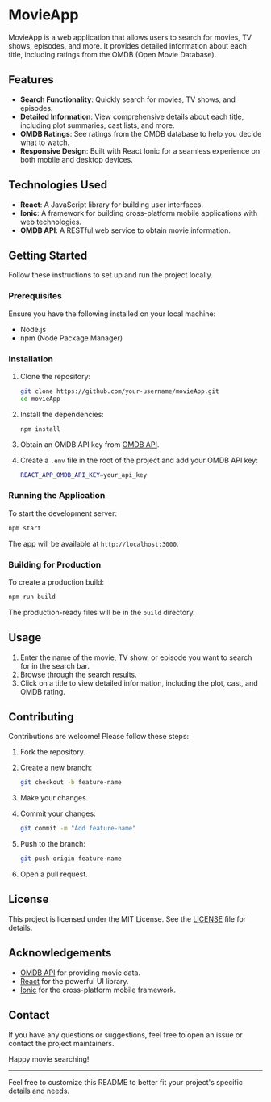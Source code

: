 # MovieApp

MovieApp is a web application that allows users to search for movies, TV shows, episodes, and more. It provides detailed information about each title, including ratings from the OMDB (Open Movie Database).

## Features

- **Search Functionality**: Quickly search for movies, TV shows, and episodes.
- **Detailed Information**: View comprehensive details about each title, including plot summaries, cast lists, and more.
- **OMDB Ratings**: See ratings from the OMDB database to help you decide what to watch.
- **Responsive Design**: Built with React Ionic for a seamless experience on both mobile and desktop devices.

## Technologies Used

- **React**: A JavaScript library for building user interfaces.
- **Ionic**: A framework for building cross-platform mobile applications with web technologies.
- **OMDB API**: A RESTful web service to obtain movie information.

## Getting Started

Follow these instructions to set up and run the project locally.

### Prerequisites

Ensure you have the following installed on your local machine:

- Node.js
- npm (Node Package Manager)

### Installation

1. Clone the repository:

   ```bash
   git clone https://github.com/your-username/movieApp.git
   cd movieApp
   ```

2. Install the dependencies:

   ```bash
   npm install
   ```

3. Obtain an OMDB API key from [OMDB API](http://www.omdbapi.com/apikey.aspx).

4. Create a `.env` file in the root of the project and add your OMDB API key:

   ```bash
   REACT_APP_OMDB_API_KEY=your_api_key
   ```

### Running the Application

To start the development server:

```bash
npm start
```

The app will be available at `http://localhost:3000`.

### Building for Production

To create a production build:

```bash
npm run build
```

The production-ready files will be in the `build` directory.

## Usage

1. Enter the name of the movie, TV show, or episode you want to search for in the search bar.
2. Browse through the search results.
3. Click on a title to view detailed information, including the plot, cast, and OMDB rating.

## Contributing

Contributions are welcome! Please follow these steps:

1. Fork the repository.
2. Create a new branch:

   ```bash
   git checkout -b feature-name
   ```

3. Make your changes.
4. Commit your changes:

   ```bash
   git commit -m "Add feature-name"
   ```

5. Push to the branch:

   ```bash
   git push origin feature-name
   ```

6. Open a pull request.

## License

This project is licensed under the MIT License. See the [LICENSE](LICENSE) file for details.

## Acknowledgements

- [OMDB API](http://www.omdbapi.com/) for providing movie data.
- [React](https://reactjs.org/) for the powerful UI library.
- [Ionic](https://ionicframework.com/) for the cross-platform mobile framework.

## Contact

If you have any questions or suggestions, feel free to open an issue or contact the project maintainers.

Happy movie searching!

---

Feel free to customize this README to better fit your project's specific details and needs.
